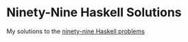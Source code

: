 # Ninety-Nine Haskell Solutions
My solutions to the [ninety-nine Haskell problems](https://wiki.haskell.org/H-99:_Ninety-Nine_Haskell_Problems)
